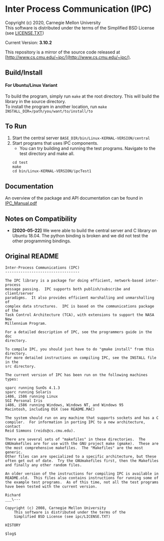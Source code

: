 # Inter Process Communication (IPC)
Copyright (c) 2020, Carnegie Mellon University  
This software is distributed under the terms of the Simplified BSD License (see [LICENSE.TXT](LICENSE.TXT))

Current Version: **3.10.2**

This repository is a mirror of the source code released at [http://www.cs.cmu.edu/~ipc/](http://www.cs.cmu.edu/~ipc/).

## Build/Install
#### For Ubuntu/Linux Variant 
To build the program, simply run `make` at the root directory. This will build the library in the source directory.  
To install the program in another location, run `make INSTALL_DIR=/path/you/want/to/install/to`

## To Run
1. Start the central server `BASE_DIR/bin/Linux-KERNAL-VERSION/central`
2. Start programs that uses IPC components.
    * You can try building and running the test programs. Navigate to the test directory and make all.
    ```
    cd test
    make 
    cd bin/Linux-KERNAL-VERSION/ipcTest1
    ```

## Documentation
An overview of the package and API documentation can be found in [IPC_Manual.pdf](doc/IPC_Manual.pdf)


## Notes on Compatibility
- **[2020-05-22]** We were able to build the central server and C library on Ubuntu 18.04. The python binding is broken and we did not test the other programming bindings.   


## Original README
```
Inter-Process Communications (IPC)
----------------------------------

The IPC library is a package for doing efficient, network-based inter-process
message passing.  IPC supports both publish/subscribe and client/server
paradigms.  It also provides efficient marshalling and unmarshalling of
complex data structures.  IPC is based on the communications package of the
Task Control Architecture (TCA), with extensions to support the NASA New
Millennium Program.

For a detailed description of IPC, see the programmers guide in the doc
directory.

To compile IPC, you should just have to do "gmake install" from this directory.
For more detailed instructions on compiling IPC, see the INSTALL file in the
src directory.

The current version of IPC has been run on the following machines types:

sparc running SunOs 4.1.3
sparc running Solaris
i486, i586 running Linux
SGI Personal Iris 
i486, i586 running Windows, Windows NT, and Windows 95
Macintosh, including OSX (see README.MAC)

The system should run on any machine that supports sockets and has a C
compiler.  For information in porting IPC to a new architecture, contact
Reid Simmons (reids@cs.cmu.edu).

There are several sets of "makefiles" in these directories.  The
GNUmakefiles are for use with the GNU project make (gmake).  These are
the most comprehensive makefiles.  The "Makefiles" are the most generic.
Other files can are specialized to a specific architecture, but these
often get out of date.  Try the GNUmakefiles first, then the Makefiles
and finally any other random files.

An older version of the instructions for compiling IPC is available in
README.old.  This files also contains instructions for running some of
the example test programs.  As of this time, not all the test programs
have been tested with the current version.

Richard
___\---

Copyright (c) 2008, Carnegie Mellon University
    This software is distributed under the terms of the 
    Simplified BSD License (see ipc/LICENSE.TXT)

HISTORY

$log$

```